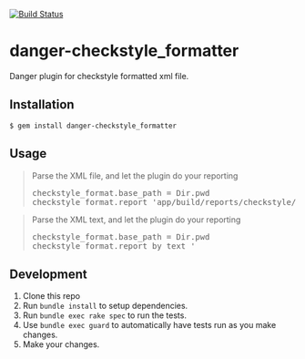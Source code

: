 [![Build Status](https://travis-ci.org/noboru-i/danger-checkstyle_format.svg?branch=master)](https://travis-ci.org/noboru-i/danger-checkstyle_format)

# danger-checkstyle_formatter

Danger plugin for checkstyle formatted xml file.

## Installation

    $ gem install danger-checkstyle_formatter

## Usage

<blockquote>Parse the XML file, and let the plugin do your reporting
  <pre>
checkstyle_format.base_path = Dir.pwd
checkstyle_format.report 'app/build/reports/checkstyle/checkstyle.xml'</pre>
</blockquote>

<blockquote>Parse the XML text, and let the plugin do your reporting
  <pre>
checkstyle_format.base_path = Dir.pwd
checkstyle_format.report_by_text '<?xml ...'</pre>
</blockquote>

## Development

1. Clone this repo
2. Run `bundle install` to setup dependencies.
3. Run `bundle exec rake spec` to run the tests.
4. Use `bundle exec guard` to automatically have tests run as you make changes.
5. Make your changes.
